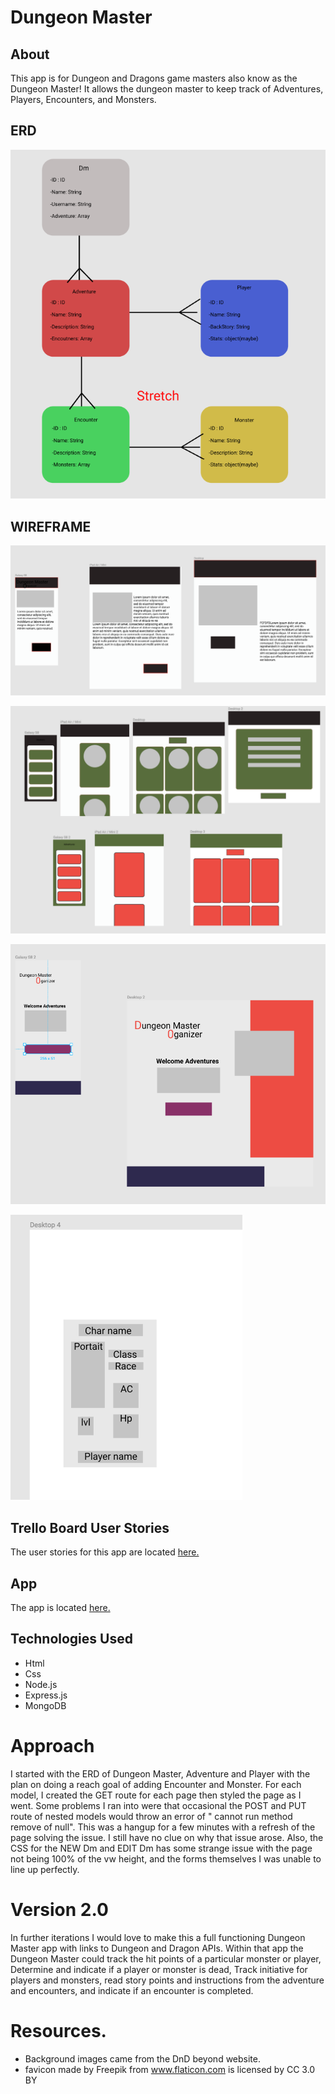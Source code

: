 # Dungeon Master

## About
This app is for Dungeon and Dragons game masters also know as the Dungeon Master! It allows the dungeon master to keep track of Adventures, Players, Encounters, and Monsters.


## ERD
![ERD](https://github.com/JasenABaker/Dungeon_Master/blob/master/public/images/Screen%20Shot%202018-01-03%20at%204.42.18%20PM.png)

## WIREFRAME
![WireFrame one](https://github.com/JasenABaker/Dungeon_Master/blob/master/public/images/Screen%20Shot%202018-01-03%20at%204.43.02%20PM.png)

![Wirefarme two](https://github.com/JasenABaker/Dungeon_Master/blob/master/public/images/Screen%20Shot%202018-01-03%20at%204.43.39%20PM.png)

![Wireframe three](https://github.com/JasenABaker/Dungeon_Master/blob/master/public/images/Screen%20Shot%202018-01-08%20at%2012.06.01%20PM.png)

![Wireframe four](https://github.com/JasenABaker/Dungeon_Master/blob/master/public/images/Screen%20Shot%202018-01-08%20at%2012.06.24%20PM.png)

## Trello Board User Stories
The user stories for this app are located [here.](https://trello.com/b/3zKTV2S6/project-two)


## App
The app is located [here.](https://murmuring-cliffs-92834.herokuapp.com/)

## Technologies Used

* Html
* Css
* Node.js
* Express.js
* MongoDB

# Approach
I started with the ERD of Dungeon Master, Adventure and Player with the plan on doing a reach goal of adding Encounter and Monster. For each model, I created the GET route for each page then styled the page as I went. Some problems I ran into were that occasional the POST and PUT route of nested models would throw an error of " cannot run method remove of null". This was a hangup for a few minutes with a refresh of the page solving the issue. I still have no clue on why that issue arose. Also, the CSS for the NEW Dm and EDIT Dm has some strange issue with the page not being 100% of the vw height, and the forms themselves I was unable to line up perfectly.

# Version 2.0
In further iterations I would love to make this a full functioning Dungeon Master app with links to Dungeon and Dragon APIs. Within that app the Dungeon Master could track the hit points of a particular monster or player, Determine and indicate if a player or monster is dead, Track initiative for players and monsters, read story points and instructions from the adventure and encounters, and indicate if an encounter is completed.

# Resources.
* Background images came from the DnD beyond website.
* favicon made by Freepik from www.flaticon.com is licensed by CC 3.0 BY




